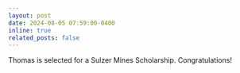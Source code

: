 ```yaml
---
layout: post
date: 2024-08-05 07:59:00-0400
inline: true
related_posts: false
---
```


Thomas is selected for a Sulzer Mines Scholarship. Congratulations! 